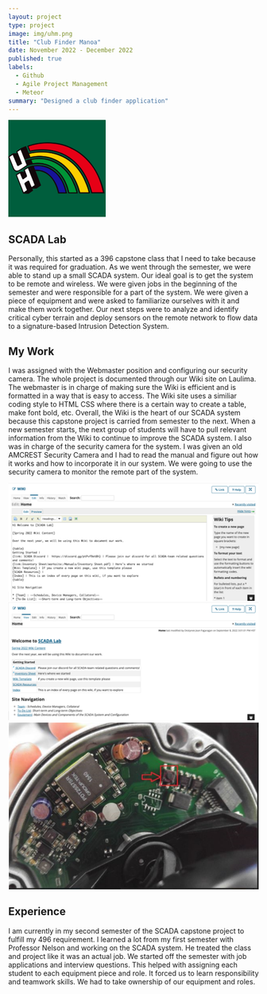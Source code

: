 ```yaml
---
layout: project
type: project
image: img/uhm.png
title: "Club Finder Manoa"
date: November 2022 - December 2022
published: true
labels:
  - Github
  - Agile Project Management
  - Meteor
summary: "Designed a club finder application"
---
```


<img class="img-fluid" src="../img/uhm.png">

## SCADA Lab

Personally, this started as a 396 capstone class that I need to take because it was required for graduation. As we went through the semester, we were able to stand up a small SCADA system. Our ideal goal is to get the system to be remote and wireless. We were given jobs in the beginning of the semester and were responsible for a part of the system. We were given a piece of equipment and were asked to familiarize ourselves with it and make them work together. Our next steps were to analyze and identify critical cyber terrain and deploy sensors on the remote network to flow data to a signature-based Intrusion Detection System.

## My Work

I was assigned with the Webmaster position and configuring our security camera. The whole project is documented through our Wiki site on Laulima. The webmaster is in charge of making sure the Wiki is efficient and is formatted in a way that is easy to access. The Wiki site uses a similiar coding style to HTML CSS where there is a certain way to create a table, make font bold, etc. Overall, the Wiki is the heart of our SCADA system because this capstone project is carried from semester to the next. When a new semester starts, the next group of students will have to pull relevant information from the Wiki to continue to improve the SCADA system. I also was in charge of the security camera for the system. I was given an old AMCREST Security Camera and I had to read the manual and figure out how it works and how to incorporate it in our system. We were going to use the security camera to monitor the remote part of the system. 

<img class="img-fluid" src="../img/wiki1.png">
<img class="img-fluid" src="../img/wiki2.png">
<img class="img-fluid" src="../img/camera.png">

## Experience
I am currently in my second semester of the SCADA capstone project to fulfill my 496 requirement. I learned a lot from my first semester with Professor Nelson and working on the SCADA system. He treated the class and project like it was an actual job. We started off the semester with job applications and interview questions. This helped with assigning each student to each equipment piece and role. It forced us to learn responsibility and teamwork skills. We had to take ownership of our equipment and roles.

